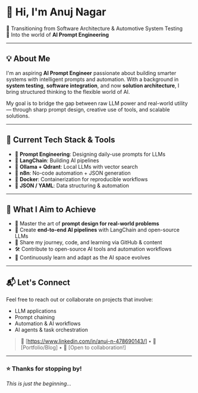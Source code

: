 # 👋 Hi, I'm Anuj Nagar

🚀 Transitioning from Software Architecture & Automotive System Testing  
🧠 Into the world of **AI Prompt Engineering**

---

## 💡 About Me

I'm an aspiring **AI Prompt Engineer** passionate about building smarter systems with intelligent prompts and automation. With a background in **system testing**, **software integration**, and now **solution architecture**, I bring structured thinking to the flexible world of AI.

My goal is to bridge the gap between raw LLM power and real-world utility — through sharp prompt design, creative use of tools, and scalable solutions.

---

## 🔧 Current Tech Stack & Tools

- 🧠 **Prompt Engineering**: Designing daily-use prompts for LLMs  
- 🔗 **LangChain**: Building AI pipelines  
- 🧪 **Ollama + Qdrant**: Local LLMs with vector search  
- 🧩 **n8n**: No-code automation + JSON generation  
- 🐳 **Docker**: Containerization for reproducible workflows  
- 📜 **JSON / YAML**: Data structuring & automation  

---

## 🎯 What I Aim to Achieve

- 🎨 Master the art of **prompt design for real-world problems**  
- 🔄 Create **end-to-end AI pipelines** with LangChain and open-source LLMs  
- 🤝 Share my journey, code, and learning via GitHub & content  
- 🛠️ Contribute to open-source AI tools and automation workflows  
- 🌱 Continuously learn and adapt as the AI space evolves  

---

## 📬 Let's Connect

Feel free to reach out or collaborate on projects that involve:
- LLM applications  
- Prompt chaining  
- Automation & AI workflows  
- AI agents & task orchestration  

> 🔗 [https://www.linkedin.com/in/anuj-n-478690143/] • 💼 [Portfolio/Blog] • 🧠 [Open to collaboration!]

---

### ⭐️ Thanks for stopping by!
*This is just the beginning...*

